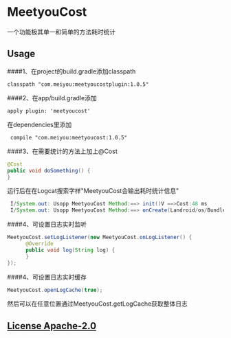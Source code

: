 # MeetyouCost

一个功能极其单一和简单的方法耗时统计

## Usage

####1、在project的build.gradle添加classpath

	classpath "com.meiyou:meetyoucostplugin:1.0.5"

####2、在app/build.gradle添加

	apply plugin: 'meetyoucost'

在dependencies里添加

	 compile "com.meiyou:meetyoucost:1.0.5"
	 
	 
####3、在需要统计的方法上加上@Cost

```java
@Cost
public void doSomething() {
}
```
运行后在在Logcat搜索字样"MeetyouCost会输出耗时统计信息"

```java
 I/System.out: Usopp MeetyouCost Method:==> init()V ==>Cost:48 ms
 I/System.out: Usopp MeetyouCost Method:==> onCreate(Landroid/os/Bundle;)V ==>Cost:138 ms
```

####4、可设置日志实时监听
```java
MeetyouCost.setLogListener(new MeetyouCost.onLogListener() {
      @Override
      public void log(String log) {
      }
});
```

####4、可设置日志实时缓存
```java
MeetyouCost.openLogCache(true);
```
然后可以在任意位置通过MeetyouCost.getLogCache获取整体日志

## [License Apache-2.0](LICENSE)
